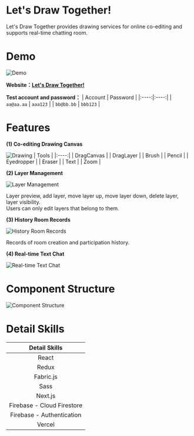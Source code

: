 # Let's Draw Together!  
Let's Draw Together provides drawing services for online co-editing and supports real-time chatting room.  
  
# Demo
![Demo](https://raw.githubusercontent.com/sakanana0210/LetsPaintTogether/main/public/images/readme/home.jpg)

 **Website：[Let's Draw Together!](https://lets-draw-together.vercel.app/)**

 **Test account and password：**
| Account | Password |
|:----:|:----:|
| `aa@aa.aa` | `aaa123` |
| `bb@bb.bb` | `bbb123` |

# Features

**(1) Co-editing Drawing Canvas**
  
![Drawing ](https://raw.githubusercontent.com/sakanana0210/LetsPaintTogether/main/public/images/readme/drawing.gif)
| Tools |
|:----:|
| DragCanvas |
| DragLayer | 
| Brush |
| Pencil | 
| Eyedropper |
| Eraser | 
| Text |
| Zoom | 
  
  
**(2) Layer Management**  
  
![Layer Management](https://raw.githubusercontent.com/sakanana0210/LetsPaintTogether/main/public/images/readme/allLayer.gif)  
  
Layer preview, add layer, move layer up, move layer down, delete layer, layer visibility.  
Users can only edit layers that belong to them.
  
  
**(3)  History Room Records**  
  
![History Room Records](https://raw.githubusercontent.com/sakanana0210/LetsPaintTogether/main/public/images/readme/rooms.jpg)
  
Records of room creation and participation history.
    
**(4)  Real-time Text Chat**
  
![ Real-time Text Chat](https://raw.githubusercontent.com/sakanana0210/LetsPaintTogether/main/public/images/readme/chatting.gif)


# Component Structure
![Component Structure](https://raw.githubusercontent.com/sakanana0210/LetsPaintTogether/main/public/images/readme/ComponentStructure.png)

# Detail Skills
| Detail Skills |
|:----:|
| React |
| Redux | 
| Fabric.js |
| Sass | 
| Next.js |
| Firebase - Cloud Firestore | 
| Firebase - Authentication |
| Vercel | 